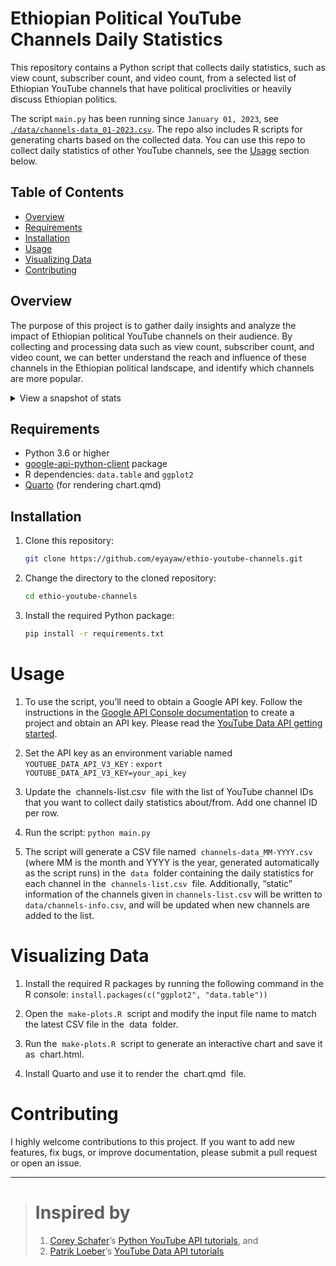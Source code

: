 
<!-- README.md is generated from README.qmd. Please edit that file -->

# Ethiopian Political YouTube Channels Daily Statistics

This repository contains a Python script that collects daily statistics,
such as view count, subscriber count, and video count, from a selected
list of Ethiopian YouTube channels that have political proclivities or
heavily discuss Ethiopian politics.

The script `main.py` has been running since `January 01, 2023`, see
[.`/data/channels-data_01-2023.csv`](./data/channels-data_01-2023.csv).
The repo also includes R scripts for generating charts based on the
collected data. You can use this repo to collect daily statistics of
other YouTube channels, see the [Usage](#usage) section below.

## Table of Contents

- [Overview](#overview)
- [Requirements](#requirements)
- [Installation](#installation)
- [Usage](#usage)
- [Visualizing Data](#visualizing-data)
- [Contributing](#contributing)

## Overview

The purpose of this project is to gather daily insights and analyze the
impact of Ethiopian political YouTube channels on their audience. By
collecting and processing data such as view count, subscriber count, and
video count, we can better understand the reach and influence of these
channels in the Ethiopian political landscape, and identify which
channels are more popular.

<details>
<summary>
View a snapshot of stats
</summary>

| id                                                                                     | statistics.viewCount | statistics.subscriberCount | statistics.videoCount |
|:---------------------------------------------------------------------------------------|---------------------:|---------------------------:|----------------------:|
| [Abebe Belew](https://youtube.com/channel/UCxIn6j4tH1dVnqLd1WFvFNA)                    |             30303247 |                     152000 |                  1062 |
| [Adebabay Media](https://youtube.com/channel/UC-kDmfnktrzc_SGpS9ulrXw)                 |             13036893 |                      99400 |                   914 |
| [Alpha Media አልፋ ሚዲያ](https://youtube.com/channel/UCUyDe7EvbwwDRjyjUFU5Zhw)            |              5411148 |                      40400 |                   981 |
| [Anchor Ethiopia](https://youtube.com/channel/UCgIxJwBNuGzDKrBaZhATDug)                |              6648079 |                      80400 |                   236 |
| [Andafta](https://youtube.com/channel/UCwMHDoJO6cHO6LN1BItFsPQ)                        |            269542794 |                     889000 |                  5974 |
| [Arat Kilo Media አራት ኪሎ ሚዲያ](https://youtube.com/channel/UCK71ZGx5VYTWw2XQ0F_O0nQ)     |               669293 |                      16100 |                    89 |
| [Ashara Media - አሻራ ሚዲያ](https://youtube.com/channel/UCPmgFzP2ZPmdGjHxXjigJaw)         |              2971184 |                      35100 |                   771 |
| [EMS (Ethiopian Media Services)](https://youtube.com/channel/UCCJbY4YdJIUk7Lygrkg5IRA) |             44514734 |                     222000 |                  1046 |
| [ESATtv Ethiopia](https://youtube.com/channel/UCSYM-vgRrMYsZbG-Z7Kz0Pw)                |            197405901 |                     641000 |                  8811 |
| [ETHIO 251 MEDIA](https://youtube.com/channel/UCUOJQ0kAEqms79eY37hH-Jg)                |             13187078 |                     109000 |                   912 |
| [Ethio 360 Media](https://youtube.com/channel/UCvr6jA3WYOhXFUD2LKpqhQw)                |            230124604 |                     583000 |                  4006 |
| [Ethio News - ኢትዮ ኒውስ](https://youtube.com/channel/UCelbYFUaQW3eb9sg3004ZGw)           |             29028481 |                     164000 |                  1430 |
| [EthioTube](https://youtube.com/channel/UCCk2vUhB0SyQhA6JXyjXHEg)                      |             40330479 |                     224000 |                  1750 |
| [Feta Daily News](https://youtube.com/channel/UCgBnBckSLo6-uAiejtnEycQ)                |            149028357 |                     583000 |                   991 |
| [GEBEYANU](https://youtube.com/channel/UCb9fEB6StrknyRiSSzQ7H0A)                       |             10266427 |                     107000 |                   638 |
| [MENELIK TELEVISION 3](https://youtube.com/channel/UC-jwtt0RVJPNidr2Ja1_7yQ)           |               246145 |                       2910 |                   129 |
| [Mager Media - ማገር](https://youtube.com/channel/UCilWrw2C8_VkFZ2tE5eKpdQ)              |              1213374 |                      22900 |                   322 |
| [Mengizem Media ምንጊዜም ሚዲያ](https://youtube.com/channel/UCZvMKrP8XmP9GAHMloucOaA)       |              3660557 |                      31200 |                  1296 |
| [OMN](https://youtube.com/channel/UCmAnzjcjIgtWuE6AnBCViTg)                            |            110513467 |                     513000 |                  9670 |
| [Reyot](https://youtube.com/channel/UCPVr1rrKl8pXVFi-rrqzS1g)                          |             43204588 |                     189000 |                  2069 |
| [Roha](https://youtube.com/channel/UCDXU7RuIQc0xRKJyP0ZTZaQ)                           |             11563335 |                      95200 |                   975 |
| [Terara Network](https://youtube.com/channel/UC_f89AbX5NPU77YaoaSKRSg)                 |              3389884 |                      45100 |                   276 |
| [Tigrai Media House](https://youtube.com/channel/UCBvvcSYeDriczyImdI1qZWw)             |            155145214 |                     351000 |                  5473 |
| [Zara Media Network - ዛራ](https://youtube.com/channel/UCJ61rOk0c0b0COn0qOOo1aQ)        |             21515125 |                     129000 |                   418 |
| [ኢትዮ ሰላም Ethio Selam](https://youtube.com/channel/UCoVL5YOr2KdnYNspQf3s5uw)            |              3032904 |                      37700 |                   120 |
| [ዓባይ ዜና - Abbay News](https://youtube.com/channel/UC6bam4pQbuUgXnmyEFlSpNA)            |             17843758 |                     335000 |                  1182 |

Snapshot of stats as of 2023-04-01 23:04:33

</details>

## Requirements

- Python 3.6 or higher
- [google-api-python-client](https://github.com/googleapis/google-api-python-client)
  package
- R dependencies: `data.table` and `ggplot2`
- [Quarto](https://quarto.org) (for rendering chart.qmd)

## Installation

1.  Clone this repository:

    ``` bash
    git clone https://github.com/eyayaw/ethio-youtube-channels.git
    ```

2.  Change the directory to the cloned repository:

    ``` bash
    cd ethio-youtube-channels
    ```

3.  Install the required Python package:

    ``` bash
    pip install -r requirements.txt
    ```

# Usage

1.  To use the script, you’ll need to obtain a Google API key. Follow
    the instructions in the [Google API Console
    documentation](https://developers.google.com/youtube/registering_an_application)
    to create a project and obtain an API key. Please read the [YouTube
    Data API getting
    started](https://developers.google.com/youtube/v3/getting-started).

2.  Set the API key as an environment variable named
    `YOUTUBE_DATA_API_V3_KEY` :
    `export YOUTUBE_DATA_API_V3_KEY=your_api_key`

3.  Update the  channels-list.csv  file with the list of YouTube channel
    IDs that you want to collect daily statistics about/from. Add one
    channel ID per row.

4.  Run the script: `python main.py`

5.  The script will generate a CSV file named
     `channels-data_MM-YYYY.csv`  (where MM is the month and YYYY is the
    year, generated automatically as the script runs) in the  `data` 
    folder containing the daily statistics for each channel in the
     `channels-list.csv`  file. Additionally, “static” information of
    the channels given in `channels-list.csv` will be written to
    `data/channels-info.csv`, and will be updated when new channels are
    added to the list.

# Visualizing Data

1.  Install the required R packages by running the following command in
    the R console: `install.packages(c("ggplot2", "data.table"))`

2.  Open the  `make-plots.R`  script and modify the input file name to
    match the latest CSV file in the  data  folder.

3.  Run the  `make-plots.R`  script to generate an interactive chart and
    save it as  chart.html.

4.  Install Quarto and use it to render the  chart.qmd  file.

# Contributing

I highly welcome contributions to this project. If you want to add new
features, fix bugs, or improve documentation, please submit a pull
request or open an issue.

------------------------------------------------------------------------

> # Inspired by
>
> 1.  [Corey Schafer](https://github.com/CoreyMSchafer)’s [Python
>     YouTube API
>     tutorials](https://www.youtube.com/@coreyms/search?query=python%20youtube%20api%20tutorial),
>     and
> 2.  [Patrik Loeber](https://github.com/patrickloeber)’s [YouTube Data
>     API
>     tutorials](https://www.python-engineer.com/posts/youtube-data-api-01)
